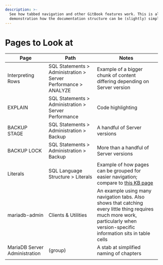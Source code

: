 ```yaml
---
description: >-
  See how tabbed navigation and other GitBook features work. This is also a
  demonstration how the documentation structure can be (slightly) simplified.
---
```


# Pages to Look at



| Page                          | Path                                                           | Notes                                                                                                                                                                          |
| ----------------------------- | -------------------------------------------------------------- | ------------------------------------------------------------------------------------------------------------------------------------------------------------------------------ |
| Interpreting Rows             | SQL Statements > Administration > Server Performance > ANALYZE | Example of a bigger chunk of content differing depending on Server version                                                                                                     |
| EXPLAIN                       | SQL Statements > Administration > Server Performance           | Code highlighting                                                                                                                                                              |
| BACKUP STAGE                  | SQL Statements > Administration > Backup                       | A handful of Server versions                                                                                                                                                   |
| BACKUP LOCK                   | SQL Statements > Administration > Backup                       | More than a handful of Server versions                                                                                                                                         |
| Literals                      | SQL Language Structure > Literals                              | Example of how pages can be grouped for easier navigation; compare to [this KB page](https://mariadb.com/kb/en/sql-language-structure/)                                        |
| mariadb-admin                 | Clients & Utilities                                            | An example using many navigation tabs. Also shows that catching every little thing requires much more work, particularly when version-specific information sits in table cells |
| MariaDB Server Administration | (group)                                                        | A stab at simplified naming of chapters                                                                                                                                        |
|                               |                                                                |                                                                                                                                                                                |

